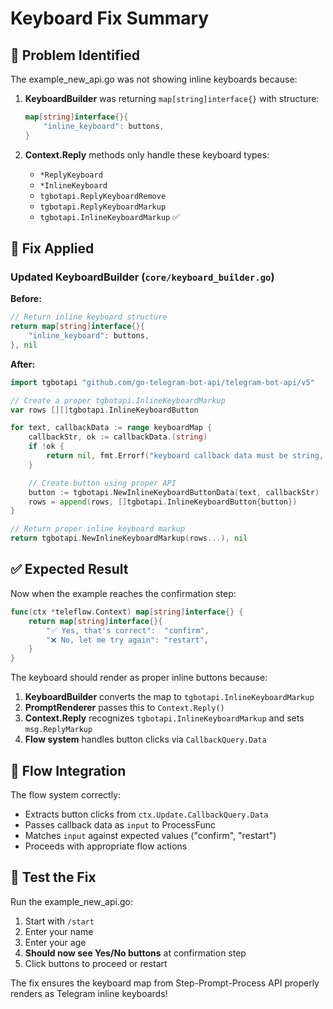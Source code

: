 # Keyboard Fix Summary

## 🐛 Problem Identified
The example_new_api.go was not showing inline keyboards because:

1. **KeyboardBuilder** was returning `map[string]interface{}` with structure:
   ```go
   map[string]interface{}{
       "inline_keyboard": buttons,
   }
   ```

2. **Context.Reply** methods only handle these keyboard types:
   - `*ReplyKeyboard`
   - `*InlineKeyboard` 
   - `tgbotapi.ReplyKeyboardRemove`
   - `tgbotapi.ReplyKeyboardMarkup`
   - `tgbotapi.InlineKeyboardMarkup` ✅

## 🔧 Fix Applied

### Updated KeyboardBuilder (`core/keyboard_builder.go`)

**Before:**
```go
// Return inline keyboard structure
return map[string]interface{}{
    "inline_keyboard": buttons,
}, nil
```

**After:**
```go
import tgbotapi "github.com/go-telegram-bot-api/telegram-bot-api/v5"

// Create a proper tgbotapi.InlineKeyboardMarkup
var rows [][]tgbotapi.InlineKeyboardButton

for text, callbackData := range keyboardMap {
    callbackStr, ok := callbackData.(string)
    if !ok {
        return nil, fmt.Errorf("keyboard callback data must be string, got %T for button '%s'", callbackData, text)
    }

    // Create button using proper API
    button := tgbotapi.NewInlineKeyboardButtonData(text, callbackStr)
    rows = append(rows, []tgbotapi.InlineKeyboardButton{button})
}

// Return proper inline keyboard markup
return tgbotapi.NewInlineKeyboardMarkup(rows...), nil
```

## ✅ Expected Result

Now when the example reaches the confirmation step:
```go
func(ctx *teleflow.Context) map[string]interface{} {
    return map[string]interface{}{
        "✅ Yes, that's correct":  "confirm",
        "❌ No, let me try again": "restart",
    }
}
```

The keyboard should render as proper inline buttons because:

1. **KeyboardBuilder** converts the map to `tgbotapi.InlineKeyboardMarkup`
2. **PromptRenderer** passes this to `Context.Reply()`
3. **Context.Reply** recognizes `tgbotapi.InlineKeyboardMarkup` and sets `msg.ReplyMarkup`
4. **Flow system** handles button clicks via `CallbackQuery.Data`

## 🔄 Flow Integration

The flow system correctly:
- Extracts button clicks from `ctx.Update.CallbackQuery.Data`
- Passes callback data as `input` to ProcessFunc
- Matches `input` against expected values ("confirm", "restart")
- Proceeds with appropriate flow actions

## 🧪 Test the Fix

Run the example_new_api.go:
1. Start with `/start`
2. Enter your name
3. Enter your age  
4. **Should now see Yes/No buttons** at confirmation step
5. Click buttons to proceed or restart

The fix ensures the keyboard map from Step-Prompt-Process API properly renders as Telegram inline keyboards!